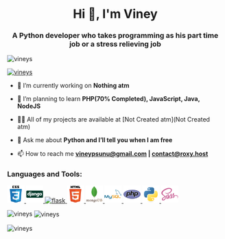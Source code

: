 <h1 align="center">Hi 👋, I'm Viney</h1>
<h3 align="center">A Python developer who takes programming as his part time job or a stress relieving job</h3>

<p align="left"> <img src="https://komarev.com/ghpvc/?username=vineys&label=Profile%20views&color=0e75b6&style=flat" alt="vineys" /> </p>

<p align="left"> <a href="https://github.com/ryo-ma/github-profile-trophy"><img src="https://github-profile-trophy.vercel.app/?username=vineys" alt="vineys" /></a> </p>

- 🔭 I’m currently working on **Nothing atm**

- 🌱 I’m planning to learn **PHP(70% Completed), JavaScript, Java, NodeJS**

- 👨‍💻 All of my projects are available at [Not Created atm](Not Created atm)

- 💬 Ask me about **Python and I’ll tell you when I am free**

- 📫 How to reach me **vineypsunu@gmail.com | contact@roxy.host**


<h3 align="left">Languages and Tools:</h3>
<p align="left"> <a href="https://www.w3schools.com/css/" target="_blank"> <img src="https://raw.githubusercontent.com/devicons/devicon/master/icons/css3/css3-original-wordmark.svg" alt="css3" width="40" height="40"/> </a> <a href="https://www.djangoproject.com/" target="_blank"> <img src="https://raw.githubusercontent.com/devicons/devicon/master/icons/django/django-original.svg" alt="django" width="40" height="40"/> </a> <a href="https://flask.palletsprojects.com/" target="_blank"> <img src="https://www.vectorlogo.zone/logos/pocoo_flask/pocoo_flask-icon.svg" alt="flask" width="40" height="40"/> </a> <a href="https://www.w3.org/html/" target="_blank"> <img src="https://raw.githubusercontent.com/devicons/devicon/master/icons/html5/html5-original-wordmark.svg" alt="html5" width="40" height="40"/> </a> <a href="https://www.mongodb.com/" target="_blank"> <img src="https://raw.githubusercontent.com/devicons/devicon/master/icons/mongodb/mongodb-original-wordmark.svg" alt="mongodb" width="40" height="40"/> </a> <a href="https://www.mysql.com/" target="_blank"> <img src="https://raw.githubusercontent.com/devicons/devicon/master/icons/mysql/mysql-original-wordmark.svg" alt="mysql" width="40" height="40"/> </a> <a href="https://www.php.net" target="_blank"> <img src="https://raw.githubusercontent.com/devicons/devicon/master/icons/php/php-original.svg" alt="php" width="40" height="40"/> </a> <a href="https://www.python.org" target="_blank"> <img src="https://raw.githubusercontent.com/devicons/devicon/master/icons/python/python-original.svg" alt="python" width="40" height="40"/> </a> <a href="https://sass-lang.com" target="_blank"> <img src="https://raw.githubusercontent.com/devicons/devicon/master/icons/sass/sass-original.svg" alt="sass" width="40" height="40"/> </a> </p>

<p><img align="left" src="https://github-readme-stats.vercel.app/api/top-langs?username=vineys&count_private=true&show_icons=true&hide=css,scss,javascript&locale=en" alt="vineys" /></p>

<p>&nbsp;<img align="center" src="https://github-readme-stats.vercel.app/api?username=vineys&count_private=true&show_icons=true&locale=en" alt="vineys" /></p>

<p><img align="center" src="https://github-readme-streak-stats.herokuapp.com/?user=vineys&" alt="vineys" /></p>
